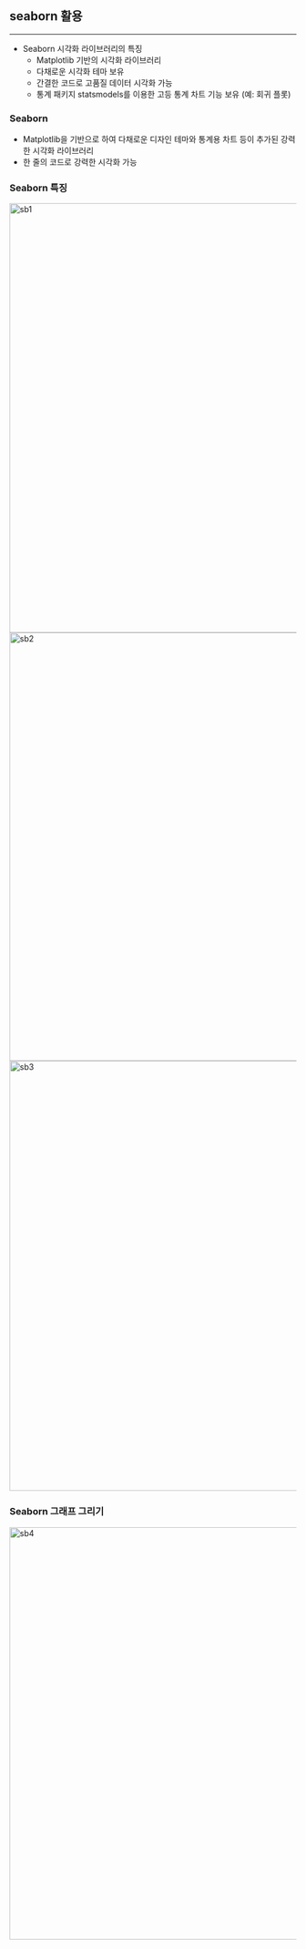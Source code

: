 ## seaborn 활용

---

- Seaborn 시각화 라이브러리의 특징
    - Matplotlib 기반의 시각화 라이브러리
    - 다채로운 시각화 테마 보유
    - 간결한 코드로 고품질 데이터 시각화 가능
    - 통계 패키지 statsmodels를 이용한 고등 통계 차트 기능 보유 (예: 회귀 플롯)

### Seaborn

- Matplotlib을 기반으로 하여 다채로운 디자인 테마와 통계용 차트 등이 추가된 강력한 시각화 라이브러리
- 한 줄의 코드로 강력한 시각화 가능

### Seaborn 특징

<img width="754" alt="sb1" src="https://github.com/zacinthepark/TIL/assets/86648892/c5fdde7b-5077-4b67-ba0c-63a9a51f0e43">

<img width="752" alt="sb2" src="https://github.com/zacinthepark/TIL/assets/86648892/4747ca2c-bb81-4fe5-ab44-06718b728262">

<img width="755" alt="sb3" src="https://github.com/zacinthepark/TIL/assets/86648892/61fb578f-7b61-4b91-b8f9-aebb7605c316">

### Seaborn 그래프 그리기

<img width="724" alt="sb4" src="https://github.com/zacinthepark/TIL/assets/86648892/6d8b883c-6731-40e8-952c-bca7467fde5e">
